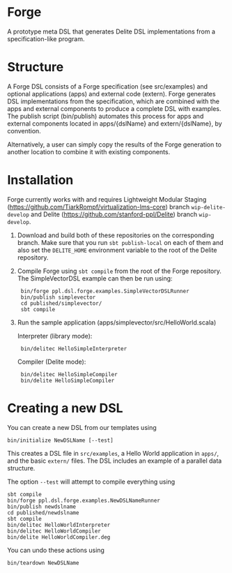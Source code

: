 Forge
=====

A prototype meta DSL that generates Delite DSL implementations from a specification-like program.

Structure
=========

A Forge DSL consists of a Forge specification (see src/examples) and optional applications (apps)
and external code (extern). Forge generates DSL implementations from the specification, which are
combined with the apps and external components to produce a complete DSL with examples. The publish
script (bin/publish) automates this process for apps and external components located in apps/{dslName}
and extern/{dslName}, by convention.

Alternatively, a user can simply copy the results of the Forge generation to another location to 
combine it with existing components.

Installation
============

Forge currently works with and requires Lightweight Modular Staging 
(https://github.com/TiarkRompf/virtualization-lms-core) branch `wip-delite-develop` and 
Delite (https://github.com/stanford-ppl/Delite) branch `wip-develop`.

1. Download and build both of these repositories on the corresponding branch. Make sure that
you run `sbt publish-local` on each of them and also set the `DELITE_HOME` environment variable
to the root of the Delite repository.


2. Compile Forge using `sbt compile` from the root of the Forge repository. The SimpleVectorDSL
example can then be run using:

        bin/forge ppl.dsl.forge.examples.SimpleVectorDSLRunner
        bin/publish simplevector
        cd published/simplevector/
        sbt compile

3. Run the sample application (apps/simplevector/src/HelloWorld.scala)

    Interpreter (library mode):

        bin/delitec HelloSimpleInterpreter

    Compiler (Delite mode):

        bin/delitec HelloSimpleCompiler
        bin/delite HelloSimpleCompiler

Creating a new DSL
==================

You can create a new DSL from our templates
using

    bin/initialize NewDSLName [--test]

This creates a DSL file in `src/examples`, a Hello World application in `apps/`, and the basic `extern/` files. The DSL includes an example of a parallel data structure.

The option `--test` will attempt to compile everything using

    sbt compile
    bin/forge ppl.dsl.forge.examples.NewDSLNameRunner
    bin/publish newdslname
    cd published/newdslname
    sbt compile
    bin/delitec HelloWorldInterpreter
    bin/delitec HelloWorldCompiler
    bin/delite HelloWorldCompiler.deg

You can undo these actions using

    bin/teardown NewDSLName
